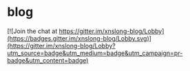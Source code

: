 # blog

[![Join the chat at https://gitter.im/xnslong-blog/Lobby](https://badges.gitter.im/xnslong-blog/Lobby.svg)](https://gitter.im/xnslong-blog/Lobby?utm_source=badge&utm_medium=badge&utm_campaign=pr-badge&utm_content=badge)
